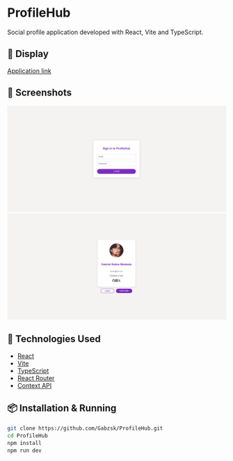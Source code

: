 # ProfileHub

Social profile application developed with React, Vite and TypeScript.

## 🚀 Display

[Application link](https://profilehubbr.netlify.app)

## 📸 Screenshots

![Sreenshot 1](./src/screenshots/Screenshot_1.png)
![Sreenshot 2](./src/screenshots/Screenshot_2.png)

## 🧰 Technologies Used

- [React](https://reactjs.org/)
- [Vite](https://vitejs.dev/)
- [TypeScript](https://www.typescriptlang.org/)
- [React Router](https://reactrouter.com/)
- [Context API](https://reactjs.org/docs/context.html)

## 📦 Installation & Running

```bash
git clone https://github.com/Gabzsk/ProfileHub.git
cd ProfileHub
npm install
npm run dev
```
